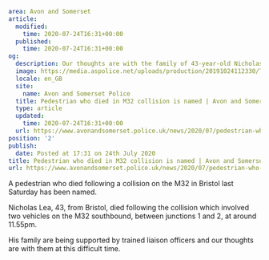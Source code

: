 ```yaml
area: Avon and Somerset
article:
  modified:
    time: 2020-07-24T16:31+00:00
  published:
    time: 2020-07-24T16:31+00:00
og:
  description: Our thoughts are with the family of 43-year-old Nicholas Lea from Bristol, who died in the collision last Saturday night.
  image: https://media.aspolice.net/uploads/production/20191024112330/Twitter-ASPolice-Crest-on-Black-Image-Post-728x409px.jpg
  locale: en_GB
  site:
    name: Avon and Somerset Police
  title: Pedestrian who died in M32 collision is named | Avon and Somerset Police
  type: article
  updated:
    time: 2020-07-24T16:31+00:00
  url: https://www.avonandsomerset.police.uk/news/2020/07/pedestrian-who-died-in-m32-collision-is-named/
position: '2'
publish:
  date: Posted at 17:31 on 24th July 2020
title: Pedestrian who died in M32 collision is named | Avon and Somerset Police
url: https://www.avonandsomerset.police.uk/news/2020/07/pedestrian-who-died-in-m32-collision-is-named/
```

A pedestrian who died following a collision on the M32 in Bristol last Saturday has been named.

Nicholas Lea, 43, from Bristol, died following the collision which involved two vehicles on the M32 southbound, between junctions 1 and 2, at around 11.55pm.

His family are being supported by trained liaison officers and our thoughts are with them at this difficult time.
